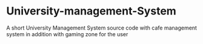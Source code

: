 # University-management-System
A short University Management System source code with cafe management system in addition with gaming zone for the user
